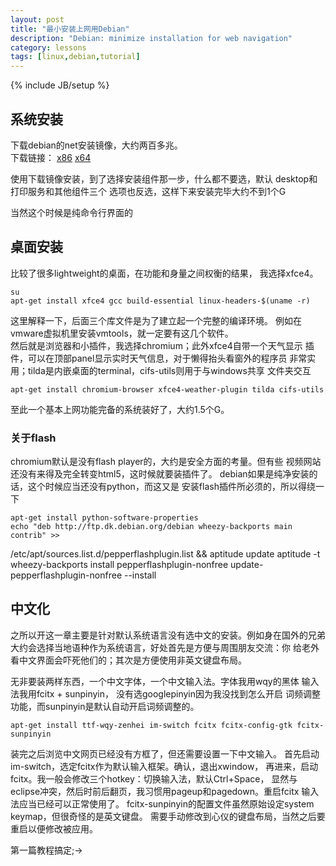 ```yaml
---
layout: post
title: "最小安装上网用Debian"
description: "Debian: minimize installation for web navigation"
category: lessons
tags: [linux,debian,tutorial]
---
```

{% include JB/setup %}

## 系统安装
下载debian的net安装镜像，大约两百多兆。  
 下载链接：
 [x86](http://cdimage.debian.org/debian-cd/7.7.0/i386/iso-cd/debian-7.7.0-i386-netinst.iso)
 [x64](http://cdimage.debian.org/debian-cd/7.7.0/amd64/iso-cd/debian-7.7.0-amd64-netinst.iso)

 使用下载镜像安装，到了选择安装组件那一步，什么都不要选，默认
 desktop和打印服务和其他组件三个
选项也反选，这样下来安装完毕大约不到1个G

当然这个时候是纯命令行界面的
## 桌面安装
比较了很多lightweight的桌面，在功能和身量之间权衡的结果，
我选择xfce4。

    su
    apt-get install xfce4 gcc build-essential linux-headers-$(uname -r)

这里解释一下，后面三个库文件是为了建立起一个完整的编译环境。
例如在vmware虚拟机里安装vmtools，就一定要有这几个软件。  
然后就是浏览器和小插件，我选择chromium；此外xfce4自带一个天气显示
插件，可以在顶部panel显示实时天气信息，对于懒得抬头看窗外的程序员
非常实用；tilda是内嵌桌面的terminal，cifs-utils则用于与windows共享
文件夹交互

    apt-get install chromium-browser xfce4-weather-plugin tilda cifs-utils

至此一个基本上网功能完备的系统装好了，大约1.5个G。

### 关于flash

chromium默认是没有flash player的，大约是安全方面的考量。但有些
视频网站还没有来得及完全转变html5，这时候就要装插件了。
debian如果是纯净安装的话，这个时候应当还没有python，而这又是
安装flash插件所必须的，所以得绕一下

    apt-get install python-software-properties
    echo "deb http://ftp.dk.debian.org/debian wheezy-backports main contrib" >>
/etc/apt/sources.list.d/pepperflashplugin.list && aptitude update
    aptitude -t wheezy-backports install pepperflashplugin-nonfree
    update-pepperflashplugin-nonfree --install

## 中文化
之所以开这一章主要是针对默认系统语言没有选中文的安装。例如身在国外的兄弟
大约会选择当地语种作为系统语言，好处首先是方便与周围朋友交流：你
给老外看中文界面会吓死他们的；其次是方便使用非英文键盘布局。

  无非要装两样东西，一个中文字体，一个中文输入法。字体我用wqy的黑体
输入法我用fcitx + sunpinyin， 没有选googlepinyin因为我没找到怎么开启
词频调整功能，而sunpinyin是默认自动开启词频调整的。

    apt-get install ttf-wqy-zenhei im-switch fcitx fcitx-config-gtk fcitx-sunpinyin

装完之后浏览中文网页已经没有方框了，但还需要设置一下中文输入。
首先启动im-switch，选定fcitx作为默认输入框架。确认，退出xwindow，
再进来，启动fcitx。我一般会修改三个hotkey：切换输入法，默认Ctrl+Space，
显然与eclipse冲突，然后时前后翻页，我习惯用pageup和pagedown。重启fcitx
输入法应当已经可以正常使用了。
fcitx-sunpinyin的配置文件虽然原始设定system keymap，但很奇怪的是英文键盘。
需要手动修改到心仪的键盘布局，当然之后要重启以便修改被应用。

第一篇教程搞定;->
